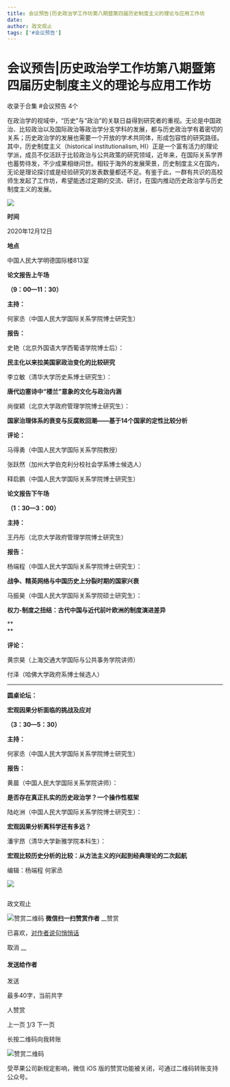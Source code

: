```yaml
---
title: 会议预告|历史政治学工作坊第八期暨第四届历史制度主义的理论与应用工作坊
date: 
author: 政文观止
tags: ['#会议预告']
---
```

# 会议预告|历史政治学工作坊第八期暨第四届历史制度主义的理论与应用工作坊


收录于合集 #会议预告 4个

  

在政治学的视域中，“历史”与“政治”的关联日益得到研究者的重视。无论是中国政治、比较政治以及国际政治等政治学分支学科的发展，都与历史政治学有着密切的关系；历史政治学的发展也需要一个开放的学术共同体，形成包容性的研究路径。其中，历史制度主义（historical
institutionalism,
HI）正是一个富有活力的理论学派，成员不仅活跃于比较政治与公共政策的研究领域，近年来，在国际关系学界也蓄势待发，不少成果相继问世。相较于海外的发展荣景，历史制度主义在国内，无论是理论探讨或是经验研究的发表数量都还不足。有鉴于此，一群有共识的高校师生发起了工作坊，希望能透过定期的交流、研讨，在国内推动历史政治学与历史制度主义的发展。

  

![](/images/198/2.png)

  

  

 **时间**

  
2020年12月12日  
  

 **地点**

  
中国人民大学明德国际楼813室  
  

 **论文报告上午场**

 **（9：00—11：30）**

  

 **主持：**

何家丞（中国人民大学国际关系学院博士研究生）

  

 **报告：**

史艳（北京外国语大学西葡语学院博士后）：

 **民主化以来拉美国家政治变化的比较研究**

  

李立敏（清华大学历史系博士研究生）：

 **唐代边塞诗中“楼兰”意象的文化与政治内涵**

  

尚俊颖（北京大学政府管理学院博士研究生）：

 **国家治理体系的衰变与反腐败回潮——基于14个国家的定性比较分析**

  

 **评论：**

马得勇（中国人民大学国际关系学院教授）

张跃然（加州大学伯克利分校社会学系博士候选人）

释启鹏（中国人民大学国际关系学院博士研究生）

  

  

 **论文报告下午场**

 **（1：30—3：00）**

  

 **主持：**

王丹彤（北京大学政府管理学院博士研究生）

  

 **报告：**

杨端程（中国人民大学国际关系学院博士研究生）：

 **战争、精英网络与中国历史上分裂时期的国家兴衰**

  

马振昊（中国人民大学国际关系学院硕士研究生）：

 **权力-制度之扭结：古代中国与近代前叶欧洲的制度演进差异**

 **  
**

 **评论：**

黄宗昊（上海交通大学国际与公共事务学院讲师）

付泽（哈佛大学政府系博士候选人）

  

  

 ****

 **圆桌论坛：**

 **宏观因果分析面临的挑战及应对**

 **（3：30—5：30）**

  

 **主持：**

何家丞（中国人民大学国际关系学院博士研究生）

  

 **报告：**  

黄晨（中国人民大学国际关系学院讲师）：

 **是否存在真正扎实的历史政治学？一个操作性框架**

  

陆屹洲（中国人民大学国际关系学院博士研究生）：

 **宏观因果分析离科学还有多远？**

  

潘宇昂（清华大学新雅学院本科生）：

 **宏观比较历史分析的比较：从方法主义的兴起到经典理论的二次起航**

  

编辑：杨端程 何家丞

  

![](/images/198/3.jpeg)

![]()

政文观止

![赞赏二维码]() **微信扫一扫赞赏作者** __赞赏

已喜欢，[对作者说句悄悄话](javascript:;)

取消 __

#### 发送给作者

发送

最多40字，当前共字

[](javascript:;) 人赞赏

上一页 [1](javascript:;)/3 下一页

长按二维码向我转账

![赞赏二维码]()

受苹果公司新规定影响，微信 iOS 版的赞赏功能被关闭，可通过二维码转账支持公众号。

